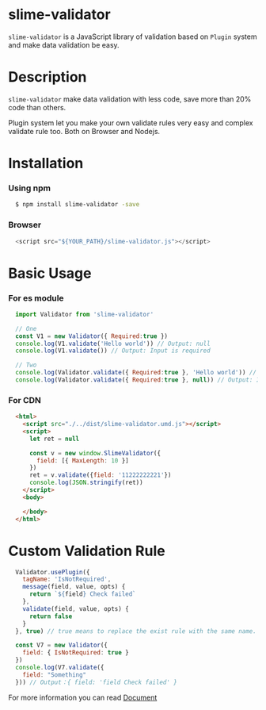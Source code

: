 # slime-validator 
`slime-validator` is a JavaScript library of validation based on `Plugin` system and make data validation be easy.

# Description
`slime-validator` make data validation with less code, save more than 20% code than others.

Plugin system let you make your own validate rules very easy and complex validate rule too. Both on Browser and Nodejs.

# Installation

### Using npm
```sh
  $ npm install slime-validator -save
```

### Browser
```js
  <script src="${YOUR_PATH}/slime-validator.js"></script>
```

# Basic Usage

### For es module
```js
  import Validator from 'slime-validator'

  // One
  const V1 = new Validator({ Required:true })
  console.log(V1.validate('Hello world')) // Output: null
  console.log(V1.validate()) // Output: Input is required

  // Two
  console.log(Validator.validate({ Required:true }, 'Hello world')) // Output: null
  console.log(Validator.validate({ Required:true }, null)) // Output: Input is required
```

### For CDN
```html
  <html>
    <script src="./../dist/slime-validator.umd.js"></script>
    <script>
      let ret = null

      const v = new window.SlimeValidator({
        field: [{ MaxLength: 10 }]
      })
      ret = v.validate({field: '11222222221'})
      console.log(JSON.stringify(ret))
    </script>
    <body>

    </body>
  </html>
```

# Custom Validation Rule
```js
  Validator.usePlugin({
    tagName: 'IsNotRequired',
    message(field, value, opts) {
      return `${field} Check failed`
    },
    validate(field, value, opts) {
      return false
    }
  }, true) // true means to replace the exist rule with the same name.

  const V7 = new Validator({
    field: { IsNotRequired: true }
  })
  console.log(V7.validate({
    field: "Something"
  })) // Output：{ field: 'field Check failed' }
```

For more information you can read [Document](docs/index.md)